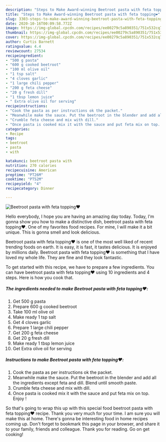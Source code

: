 ```yaml
---
description: "Steps to Make Award-winning Beetroot pasta with feta topping❤️"
title: "Steps to Make Award-winning Beetroot pasta with feta topping❤️"
slug: 3303-steps-to-make-award-winning-beetroot-pasta-with-feta-topping
date: 2020-10-16T00:09:58.772Z
image: https://img-global.cpcdn.com/recipes/ee00279c5a890351/751x532cq70/beetroot-pasta-with-feta-topping❤️-recipe-main-photo.jpg
thumbnail: https://img-global.cpcdn.com/recipes/ee00279c5a890351/751x532cq70/beetroot-pasta-with-feta-topping❤️-recipe-main-photo.jpg
cover: https://img-global.cpcdn.com/recipes/ee00279c5a890351/751x532cq70/beetroot-pasta-with-feta-topping❤️-recipe-main-photo.jpg
author: Curtis Barnett
ratingvalue: 4.4
reviewcount: 27534
recipeingredient:
- "500 g pasta"
- "600 g cooked beetroot"
- "100 ml olive oil"
- "1 tsp salt"
- "4 cloves garlic"
- "1 large chili pepper"
- "200 g feta cheese"
- "20 g fresh dill"
- "1 tbsp lemon juice"
- " Extra olive oil for serving"
recipeinstructions:
- "Cook the pasta as per instructions ok the packet."
- "Meanwhile make the sauce. Put the beetroot in the blender and add all the ingredients except feta and dill. Blend until smooth paste."
- "Crumble feta cheese and mix with dill."
- "Once pasta is cooked mix it with the sauce and put feta mix on top. Enjoy !"
categories:
- Recipe
tags:
- beetroot
- pasta
- with

katakunci: beetroot pasta with 
nutrition: 270 calories
recipecuisine: American
preptime: "PT26M"
cooktime: "PT52M"
recipeyield: "4"
recipecategory: Dinner

---
```



![Beetroot pasta with feta topping❤️](https://img-global.cpcdn.com/recipes/ee00279c5a890351/751x532cq70/beetroot-pasta-with-feta-topping❤️-recipe-main-photo.jpg)

Hello everybody, I hope you are having an amazing day today. Today, I'm gonna show you how to make a distinctive dish, beetroot pasta with feta topping❤️. One of my favorites food recipes. For mine, I will make it a bit unique. This is gonna smell and look delicious.

Beetroot pasta with feta topping❤️ is one of the most well liked of recent trending foods on earth. It is easy, it is fast, it tastes delicious. It is enjoyed by millions daily. Beetroot pasta with feta topping❤️ is something that I have loved my whole life. They are fine and they look fantastic.




To get started with this recipe, we have to prepare a few ingredients. You can have beetroot pasta with feta topping❤️ using 10 ingredients and 4 steps. Here is how you cook that.

<!--inarticleads1-->

##### The ingredients needed to make Beetroot pasta with feta topping❤️:

1. Get 500 g pasta
1. Prepare 600 g cooked beetroot
1. Take 100 ml olive oil
1. Make ready 1 tsp salt
1. Get 4 cloves garlic
1. Prepare 1 large chili pepper
1. Get 200 g feta cheese
1. Get 20 g fresh dill
1. Make ready 1 tbsp lemon juice
1. Get  Extra olive oil for serving




<!--inarticleads2-->

##### Instructions to make Beetroot pasta with feta topping❤️:

1. Cook the pasta as per instructions ok the packet.
1. Meanwhile make the sauce. Put the beetroot in the blender and add all the ingredients except feta and dill. Blend until smooth paste.
1. Crumble feta cheese and mix with dill.
1. Once pasta is cooked mix it with the sauce and put feta mix on top. Enjoy !




So that's going to wrap this up with this special food beetroot pasta with feta topping❤️ recipe. Thank you very much for your time. I am sure you will make this at home. There's gonna be interesting food in home recipes coming up. Don't forget to bookmark this page in your browser, and share it to your family, friends and colleague. Thank you for reading. Go on get cooking!
